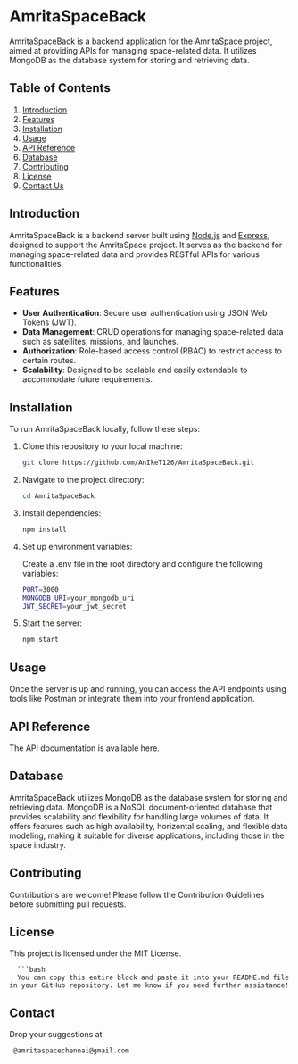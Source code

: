 # AmritaSpaceBack

AmritaSpaceBack is a backend application for the AmritaSpace project, aimed at providing APIs for managing space-related data. It utilizes MongoDB as the database system for storing and retrieving data.

## Table of Contents

1. [Introduction](#introduction)
2. [Features](#features)
3. [Installation](#installation)
4. [Usage](#usage)
5. [API Reference](#api-reference)
6. [Database](#database)
7. [Contributing](#contributing)
8. [License](#license)
9. [Contact Us](#Contact)

## Introduction

AmritaSpaceBack is a backend server built using [Node.js](https://nodejs.org/) and [Express](https://expressjs.com/), designed to support the AmritaSpace project. It serves as the backend for managing space-related data and provides RESTful APIs for various functionalities.

## Features

- **User Authentication**: Secure user authentication using JSON Web Tokens (JWT).
- **Data Management**: CRUD operations for managing space-related data such as satellites, missions, and launches.
- **Authorization**: Role-based access control (RBAC) to restrict access to certain routes.
- **Scalability**: Designed to be scalable and easily extendable to accommodate future requirements.

## Installation

To run AmritaSpaceBack locally, follow these steps:

1. Clone this repository to your local machine:

   ```bash
   git clone https://github.com/AnIkeT126/AmritaSpaceBack.git

2. Navigate to the project directory:

   ```bash
   cd AmritaSpaceBack

3. Install dependencies:

   ```bash
   npm install

4. Set up environment variables:

   Create a .env file in the root directory and configure the following variables:

      ```bash
      PORT=3000
      MONGODB_URI=your_mongodb_uri
      JWT_SECRET=your_jwt_secret

5. Start the server:

   ```bash
   npm start

## Usage
Once the server is up and running, you can access the API endpoints using tools like Postman or integrate them into your frontend application.

## API Reference
The API documentation is available here.

## Database
AmritaSpaceBack utilizes MongoDB as the database system for storing and retrieving data. MongoDB is a NoSQL document-oriented database that provides scalability and flexibility for handling large volumes of data. It offers features such as high availability, horizontal scaling, and flexible data modeling, making it suitable for diverse applications, including those in the space industry.

## Contributing
Contributions are welcome! Please follow the Contribution Guidelines before submitting pull requests.

## License
This project is licensed under the MIT License.

      ```bash
      You can copy this entire block and paste it into your README.md file in your GitHub repository. Let me know if you need further assistance!
   
## Contact
Drop your suggestions at

  ```bash
   @amritaspacechennai@gmail.com
